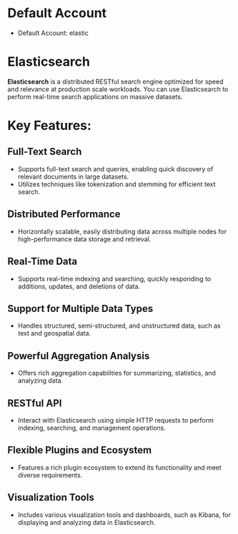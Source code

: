 # Default Account
- Default Account: elastic

# Elasticsearch
**Elasticsearch** is a distributed RESTful search engine optimized for speed and relevance at production scale workloads. You can use Elasticsearch to perform real-time search applications on massive datasets.

# Key Features:

## Full-Text Search
   - Supports full-text search and queries, enabling quick discovery of relevant documents in large datasets.
   - Utilizes techniques like tokenization and stemming for efficient text search.

## Distributed Performance
   - Horizontally scalable, easily distributing data across multiple nodes for high-performance data storage and retrieval.

## Real-Time Data
   - Supports real-time indexing and searching, quickly responding to additions, updates, and deletions of data.

## Support for Multiple Data Types
   - Handles structured, semi-structured, and unstructured data, such as text and geospatial data.

## Powerful Aggregation Analysis
   - Offers rich aggregation capabilities for summarizing, statistics, and analyzing data.

## RESTful API
   - Interact with Elasticsearch using simple HTTP requests to perform indexing, searching, and management operations.

## Flexible Plugins and Ecosystem
   - Features a rich plugin ecosystem to extend its functionality and meet diverse requirements.

## Visualization Tools
   - Includes various visualization tools and dashboards, such as Kibana, for displaying and analyzing data in Elasticsearch.